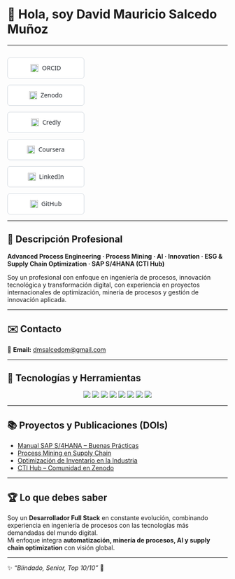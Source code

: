 # 👋 Hola, soy David Mauricio Salcedo Muñoz  

---
<p align="center" style="display:flex; flex-wrap:wrap; justify-content:center; gap:10px;">

  <!-- ORCID -->
  <a href="https://orcid.org/0009-0004-8289-2432" target="_blank"
     style="text-decoration:none; display:inline-flex; align-items:center; gap:8px;
            border:1px solid #d0d7de; border-radius:6px; background:#fff;
            color:#24292f; font-family: system-ui, -apple-system, Segoe UI, Helvetica, Arial, sans-serif;
            font-size:14px; padding:6px 12px; width:150px; height:34px; justify-content:center;">
    <img src="https://cdn.simpleicons.org/orcid/00A500" alt="ORCID" width="18" height="18" />
    <span>ORCID</span>
  </a>

  <!-- Zenodo -->
  <a href="https://zenodo.org/communities/sti-hub-ai-processmining-supplychain-esg/" target="_blank"
     style="text-decoration:none; display:inline-flex; align-items:center; gap:8px;
            border:1px solid #d0d7de; border-radius:6px; background:#fff;
            color:#24292f; font-family: system-ui, -apple-system, Segoe UI, Helvetica, Arial, sans-serif;
            font-size:14px; padding:6px 12px; width:150px; height:34px; justify-content:center;">
    <img src="https://cdn.simpleicons.org/zenodo/1682D4" alt="Zenodo" width="18" height="18" />
    <span>Zenodo</span>
  </a>

  <!-- Credly -->
  <a href="https://www.credly.com/users/dmsalcedom" target="_blank"
     style="text-decoration:none; display:inline-flex; align-items:center; gap:8px;
            border:1px solid #d0d7de; border-radius:6px; background:#fff;
            color:#24292f; font-family: system-ui, -apple-system, Segoe UI, Helvetica, Arial, sans-serif;
            font-size:14px; padding:6px 12px; width:150px; height:34px; justify-content:center;">
    <img src="https://cdn.simpleicons.org/credly/FF6B00" alt="Credly" width="18" height="18" />
    <span>Credly</span>
  </a>

  <!-- Coursera -->
  <a href="https://www.coursera.org/user/897e9a6b058fed73e715753d465de838" target="_blank"
     style="text-decoration:none; display:inline-flex; align-items:center; gap:8px;
            border:1px solid #d0d7de; border-radius:6px; background:#fff;
            color:#24292f; font-family: system-ui, -apple-system, Segoe UI, Helvetica, Arial, sans-serif;
            font-size:14px; padding:6px 12px; width:150px; height:34px; justify-content:center;">
    <img src="https://cdn.simpleicons.org/coursera/0056D2" alt="Coursera" width="18" height="18" />
    <span>Coursera</span>
  </a>

  <!-- LinkedIn (corregido) -->
  <a href="https://www.linkedin.com/in/dm-slcm06/" target="_blank"
     style="text-decoration:none; display:inline-flex; align-items:center; gap:8px;
            border:1px solid #d0d7de; border-radius:6px; background:#fff;
            color:#24292f; font-family: system-ui, -apple-system, Segoe UI, Helvetica, Arial, sans-serif;
            font-size:14px; padding:6px 12px; width:150px; height:34px; justify-content:center;">
    <img src="https://cdn.simpleicons.org/linkedin/0A66C2" alt="LinkedIn" width="18" height="18" />
    <span>LinkedIn</span>
  </a>

  <!-- GitHub -->
  <a href="https://github.com/dmsalcedom" target="_blank"
     style="text-decoration:none; display:inline-flex; align-items:center; gap:8px;
            border:1px solid #d0d7de; border-radius:6px; background:#fff;
            color:#24292f; font-family: system-ui, -apple-system, Segoe UI, Helvetica, Arial, sans-serif;
            font-size:14px; padding:6px 12px; width:150px; height:34px; justify-content:center;">
    <img src="https://cdn.simpleicons.org/github/181717" alt="GitHub" width="18" height="18" />
    <span>GitHub</span>
  </a>

</p>

---

## 🧾 Descripción Profesional  
**Advanced Process Engineering · Process Mining · AI · Innovation · ESG & Supply Chain Optimization · SAP S/4HANA (CTI Hub)**  

Soy un profesional con enfoque en ingeniería de procesos, innovación tecnológica y transformación digital, con experiencia en proyectos internacionales de optimización, minería de procesos y gestión de innovación aplicada.

---

## ✉️ Contacto  
📩 **Email:** dmsalcedom@gmail.com  

---

## 🚀 Tecnologías y Herramientas  

<p align="center">
  <img src="https://img.shields.io/badge/Python-3776AB?logo=python&logoColor=white" />
  <img src="https://img.shields.io/badge/MATLAB-orange?logo=mathworks&logoColor=white" />
  <img src="https://img.shields.io/badge/Celonis-2E74B5?logo=celonis&logoColor=white" />
  <img src="https://img.shields.io/badge/TensorFlow-FF6F00?logo=tensorflow&logoColor=white" />
  <img src="https://img.shields.io/badge/Docker-2496ED?logo=docker&logoColor=white" />
  <img src="https://img.shields.io/badge/Kubernetes-326CE5?logo=kubernetes&logoColor=white" />
  <img src="https://img.shields.io/badge/SAP-0FAAFF?logo=sap&logoColor=white" />
  <img src="https://img.shields.io/badge/Power%20BI-F2C811?logo=powerbi&logoColor=black" />
</p>

---

## 📚 Proyectos y Publicaciones (DOIs)
- [Manual SAP S/4HANA – Buenas Prácticas](https://doi.org/10.5281/zenodo.1234567)  
- [Process Mining en Supply Chain](https://doi.org/10.48550/arXiv.2401.00001)  
- [Optimización de Inventario en la Industria](https://doi.org/10.5281/zenodo.9876643)  
- [CTI Hub – Comunidad en Zenodo](https://zenodo.org/communities/sti-hub-ai-processmining-supplychain-esg/)  

---

## 🏆 Lo que debes saber  
Soy un **Desarrollador Full Stack** en constante evolución, combinando experiencia en ingeniería de procesos con las tecnologías más demandadas del mundo digital.  
Mi enfoque integra **automatización, minería de procesos, AI y supply chain optimization** con visión global.  

---

✨ _“Blindado, Senior, Top 10/10”_ 🚀
